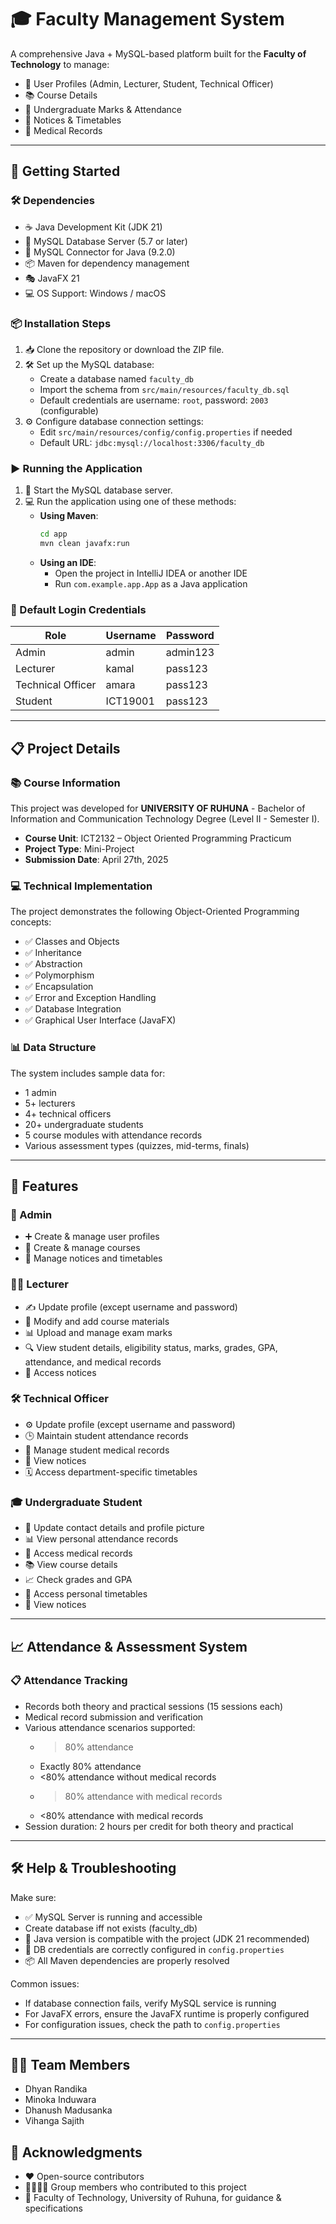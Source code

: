 # 🎓 Faculty Management System

A comprehensive Java + MySQL-based platform built for the **Faculty of Technology** to manage:

- 👥 User Profiles (Admin, Lecturer, Student, Technical Officer)  
- 📚 Course Details  
- 📝 Undergraduate Marks & Attendance  
- 📢 Notices & Timetables  
- 🏥 Medical Records  

---

## 🚀 Getting Started

### 🛠️ Dependencies
- ☕ Java Development Kit (JDK 21)  
- 🐬 MySQL Database Server (5.7 or later)  
- 🔌 MySQL Connector for Java (9.2.0)
- 📦 Maven for dependency management
- 🎭 JavaFX 21
- 💻 OS Support: Windows / macOS  

### 📦 Installation Steps
1. 📥 Clone the repository or download the ZIP file.
2. 🛠 Set up the MySQL database:
   - Create a database named `faculty_db`
   - Import the schema from `src/main/resources/faculty_db.sql`
   - Default credentials are username: `root`, password: `2003` (configurable)
3. ⚙ Configure database connection settings:
   - Edit `src/main/resources/config/config.properties` if needed
   - Default URL: `jdbc:mysql://localhost:3306/faculty_db`

### ▶️ Running the Application
1. 🐬 Start the MySQL database server.
2. 💻 Run the application using one of these methods:
   - **Using Maven**:
     ```bash
     cd app
     mvn clean javafx:run
     ```
   - **Using an IDE**:
     - Open the project in IntelliJ IDEA or another IDE
     - Run `com.example.app.App` as a Java application

### 🔐 Default Login Credentials
| Role              | Username   | Password   |
|-------------------|------------|------------|
| Admin             | admin      | admin123   |
| Lecturer          | kamal      | pass123    |
| Technical Officer | amara      | pass123    |
| Student           | ICT19001   | pass123    |

---

## 📋 Project Details

### 📚 Course Information
This project was developed for **UNIVERSITY OF RUHUNA** - Bachelor of Information and Communication Technology Degree (Level II - Semester I).

- **Course Unit**: ICT2132 – Object Oriented Programming Practicum
- **Project Type**: Mini-Project
- **Submission Date**: April 27th, 2025

### 💻 Technical Implementation

The project demonstrates the following Object-Oriented Programming concepts:
- ✅ Classes and Objects
- ✅ Inheritance
- ✅ Abstraction
- ✅ Polymorphism
- ✅ Encapsulation
- ✅ Error and Exception Handling
- ✅ Database Integration
- ✅ Graphical User Interface (JavaFX)

### 📊 Data Structure
The system includes sample data for:
- 1 admin
- 5+ lecturers
- 4+ technical officers
- 20+ undergraduate students
- 5 course modules with attendance records
- Various assessment types (quizzes, mid-terms, finals)

---

## 🌟 Features

### 👑 Admin
- ➕ Create & manage user profiles  
- 📘 Create & manage courses  
- 📆 Manage notices and timetables  

### 👨‍🏫 Lecturer
- ✍ Update profile (except username and password)
- 📝 Modify and add course materials
- 📊 Upload and manage exam marks
- 🔍 View student details, eligibility status, marks, grades, GPA, attendance, and medical records
- 📢 Access notices  

### 🛠 Technical Officer
- ⚙️ Update profile (except username and password)
- 🕒 Maintain student attendance records
- 🏥 Manage student medical records
- 📢 View notices
- 🗓 Access department-specific timetables

### 🎓 Undergraduate Student
- 👤 Update contact details and profile picture
- 📊 View personal attendance records
- 🏥 Access medical records
- 📚 View course details
- 📈 Check grades and GPA
- 📅 Access personal timetables
- 📢 View notices

---

## 📈 Attendance & Assessment System

### 📋 Attendance Tracking
- Records both theory and practical sessions (15 sessions each)
- Medical record submission and verification
- Various attendance scenarios supported:
  - >80% attendance
  - Exactly 80% attendance
  - <80% attendance without medical records
  - >80% attendance with medical records
  - <80% attendance with medical records
- Session duration: 2 hours per credit for both theory and practical

---

## 🛠 Help & Troubleshooting

Make sure:
- ✅ MySQL Server is running and accessible 
- Create database iff not exists (faculty_db) 
- 🔄 Java version is compatible with the project (JDK 21 recommended)  
- 🔑 DB credentials are correctly configured in `config.properties`
- 📦 All Maven dependencies are properly resolved

Common issues:
- If database connection fails, verify MySQL service is running
- For JavaFX errors, ensure the JavaFX runtime is properly configured
- For configuration issues, check the path to `config.properties`

---

## 🙋‍♂️ Team Members
- Dhyan Randika
- Minoka Induwara
- Dhanush Madusanka
- Vihanga Sajith

## 🙏 Acknowledgments
- ❤️ Open-source contributors  
- 👨‍👩‍👦‍👦 Group members who contributed to this project  
- 🏫 Faculty of Technology, University of Ruhuna, for guidance & specifications